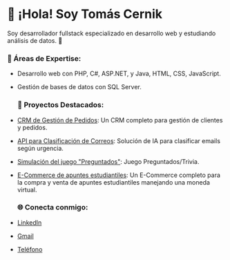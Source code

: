 # 👋 ¡Hola! Soy Tomás Cernik
Soy desarrollador fullstack especializado en desarrollo web y estudiando análisis de datos. 🚀

### 💼 Áreas de Expertise:
- Desarrollo web con PHP, C#, ASP.NET, y Java, HTML, CSS, JavaScript.
- Gestión de bases de datos con SQL Server.

  ### 🚀 Proyectos Destacados:
- [CRM de Gestión de Pedidos](https://github.com/tomycernik/EssenzaCRM.git): Un CRM completo para gestión de clientes y pedidos.
- [API para Clasificación de Correos](https://github.com/Ignacio26fr/Tasky_webProyecto.git): Solución de IA para clasificar emails según urgencia.
- [Simulación del juego "Preguntados"](https://github.com/matiigodoy/TPFinal-Grupo21.git): Juego Preguntados/Trivia.
- [E-Commerce de apuntes estudiantiles](https://github.com/Gaby137/TallerWeb1.git): Un E-Commerce completo para la compra y venta de apuntes estudiantiles manejando una moneda virtual.

  ### 🌐 Conecta conmigo:
- [LinkedIn](https://www.linkedin.com/in/tu-usuario/)
- [Gmail](cerniktomy@gmail.com)
- [Teléfono](9116190-7642)
  
  
  

